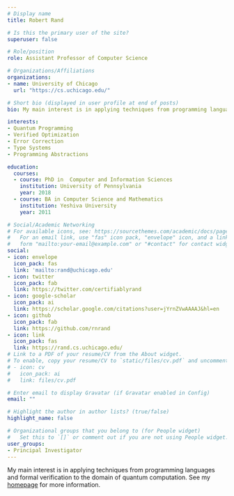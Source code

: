 ```yaml
---
# Display name
title: Robert Rand

# Is this the primary user of the site?
superuser: false

# Role/position
role: Assistant Professor of Computer Science

# Organizations/Affiliations
organizations:
- name: University of Chicago
  url: "https://cs.uchicago.edu/"

# Short bio (displayed in user profile at end of posts)
bio: My main interest is in applying techniques from programming languages and formal verification to the domain of quantum computation.

interests:
- Quantum Programming 
- Verified Optimization
- Error Correction
- Type Systems
- Programming Abstractions

education:
  courses:
  - course: PhD in  Computer and Information Sciences
    institution: University of Pennsylvania
    year: 2018
  - course: BA in Computer Science and Mathematics
    institution: Yeshiva University
    year: 2011

# Social/Academic Networking
# For available icons, see: https://sourcethemes.com/academic/docs/page-builder/#icons
#   For an email link, use "fas" icon pack, "envelope" icon, and a link in the
#   form "mailto:your-email@example.com" or "#contact" for contact widget.
social:
- icon: envelope
  icon_pack: fas
  link: 'mailto:rand@uchicago.edu'
- icon: twitter
  icon_pack: fab
  link: https://twitter.com/certifiablyrand
- icon: google-scholar
  icon_pack: ai
  link: https://scholar.google.com/citations?user=jYrnZVwAAAAJ&hl=en
- icon: github
  icon_pack: fab
  link: https://github.com/rnrand
- icon: link
  icon_pack: fas
  link: https://rand.cs.uchicago.edu/
# Link to a PDF of your resume/CV from the About widget.
# To enable, copy your resume/CV to `static/files/cv.pdf` and uncomment the lines below.
# - icon: cv
#   icon_pack: ai
#   link: files/cv.pdf

# Enter email to display Gravatar (if Gravatar enabled in Config)
email: ""

# Highlight the author in author lists? (true/false)
highlight_name: false

# Organizational groups that you belong to (for People widget)
#   Set this to `[]` or comment out if you are not using People widget.
user_groups:
- Principal Investigator
---
```


My main interest is in applying techniques from programming languages and formal verification to the domain of quantum computation. See my [homepage](https://rand.cs.uchicago.edu/) for more information.
